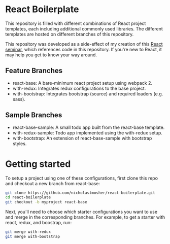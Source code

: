# React Boilerplate

This repository is filled with different combinations of React project
templates, each including additional commonly used libraries. The different
templates are hosted on different branches of this repository.

This repository was developed as a side-effect of my creation of this
[React seminar](http://slides.com/nicholastmosher/react-redux-and-router#/),
which references code in this repository. If you're new to React, it may help
you get to know your way around.

## Feature Branches

* react-base: A bare-minimum react project setup using webpack 2.
* with-redux: Integrates redux configurations to the base project.
* with-bootstrap: Integrates bootstrap (source) and required loaders (e.g. sass).

## Sample Branches

* react-base-sample: A small todo app built from the react-base template.
* with-redux-sample: Todo app implemented using the with-redux setup.
* with-bootstrap: An extension of react-base-sample with bootstrap styles.

# Getting started

To setup a project using one of these configurations, first clone this repo
and checkout a new branch from react-base:

```bash
git clone https://github.com/nicholastmosher/react-boilerplate.git
cd react-boilerplate
git checkout -b myproject react-base
```

Next, you'll need to choose which starter configurations you want to use and
merge in the corresponding branches. For example, to get a starter with
react, redux, and boostrap, run:

```bash
git merge with-redux
git merge with-bootstrap
```
